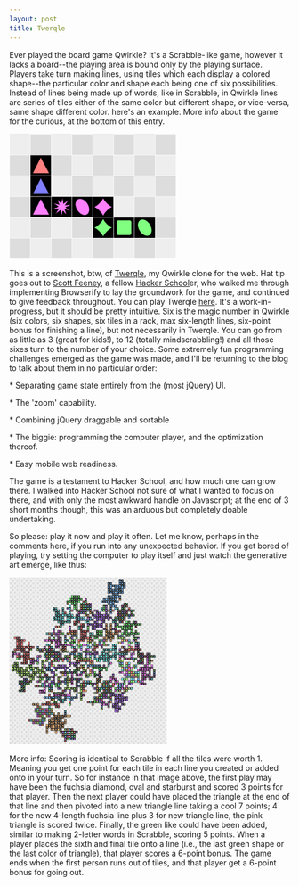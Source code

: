 ```yaml
---
layout: post
title: Twerqle
---
```

Ever played the board game Qwirkle? It's a Scrabble-like game, however it lacks a board--the playing area is bound only by the playing surface. Players take turn making lines, using tiles which each display a colored shape--the particular color and shape each being one of six possibilities. Instead of lines being made up of words, like in Scrabble, in Qwirkle lines are series of tiles either of the same color but different shape, or vice-versa, same shape different color. here's an example. More info about the game for the curious, at the bottom of this entry.

![An example of play.](../images/twerqle_example-300x225.png)

This is a screenshot, btw, of [Twerqle](http://www.galtman.com/twerqle/ "Twerqle"), my Qwirkle clone for the web. Hat tip goes out to [Scott Feeney](http://www.scott.mn "Scott Feeney"), a fellow [Hacker School](http://www.hackerschool.com "Hacker School")er, who walked me through implementing Browserify to lay the groundwork for the game, and continued to give feedback throughout. You can play Twerqle [here](http://www.galtman.com/twerqle/ "TWERQLE"). It's a work-in-progress, but it should be pretty intuitive. Six is the magic number in Qwirkle (six colors, six shapes, six tiles in a rack, max six-length lines, six-point bonus for finishing a line), but not necessarily in Twerqle. You can go from as little as 3 (great for kids!), to 12 (totally mindscrabbling!) and all those sixes turn to the number of your choice. Some extremely fun programming challenges emerged as the game was made, and I'll be returning to the blog to talk about them in no particular order:


\*   Separating game state entirely from the (most jQuery) UI.


\*   The 'zoom' capability.


\*   Combining jQuery draggable and sortable


\*   The biggie: programming the computer player, and the optimization thereof.


\*   Easy mobile web readiness.

The game is a testament to Hacker School, and how much one can grow there. I walked into Hacker School not sure of what I wanted to focus on there, and with only the most awkward handle on Javascript; at the end of 3 short months though, this was an arduous but completely doable undertaking.

So please: play it now and play it often. Let me know, perhaps in the comments here, if you run into any unexpected behavior. If you get bored of playing, try setting the computer to play itself and just watch the generative art emerge, like thus:

![twerqle8numTypes](../images/twerqle8numTypes-283x300.png)

More info: Scoring is identical to Scrabble if all the tiles were worth 1. Meaning you get one point for each tile in each line you created or added onto in your turn. So for instance in that image above, the first play may have been the fuchsia diamond, oval and starburst and scored 3 points for that player. Then the next player could have placed the triangle at the end of that line and then pivoted into a new triangle line taking a cool 7 points; 4 for the now 4-length fuchsia line plus 3 for new triangle line, the pink triangle is scored twice. Finally, the green like could have been added, similar to making 2-letter words in Scrabble, scoring 5 points. When a player places the sixth and final tile onto a line (i.e., the last green shape or the last color of triangle), that player scores a 6-point bonus. The game ends when the first person runs out of tiles, and that player get a 6-point bonus for going out.